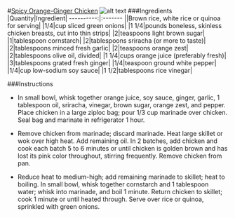 #[Spicy Orange-Ginger Chicken](http://food52.com/recipes/20877-spicy-orange-ginger-chicken)
![alt text](https://images.food52.com/HLuWRlAFxj2cde5mC8_uWboZgOs=/753x502/ae26b194-999a-4d66-9472-c9af802e5ffa--Spicy-Orange-Ginger-Chicken_1136_food52_mark_weinberg.jpg)
###Ingredients
|Quantity|Ingredient|
----------:|:-------
||Brown rice, white rice or quinoa for serving|
|1/4|cup sliced green onions|
|1 1/4|pounds boneless, skinless chicken breasts, cut into thin strips|
|2|teaspoons light brown sugar|
|1|tablespoon cornstarch|
|2|tablespoons sriracha (or more to taste)|
|2|tablespoons minced fresh garlic|
|2|teaspoons orange zest|
|2|tablespoons olive oil, divided|
|1 1/4|cups orange juice (preferably fresh)|
|3|tablespoons grated fresh ginger|
|1/4|teaspoon ground white pepper|
|1/4|cup low-sodium soy sauce|
|1 1/2|tablespoons rice vinegar|

###Instructions

* In small bowl, whisk together orange juice, soy sauce, ginger, garlic, 1 tablespoon oil, sriracha, vinegar, brown sugar, orange zest, and pepper. Place chicken in a large ziploc bag; pour 1/3 cup marinade over chicken. Seal bag and marinate in refrigerator 1 hour.

* Remove chicken from marinade; discard marinade. Heat large skillet or wok over high heat. Add remaining oil. In 2 batches, add chicken and cook each batch 5 to 6 minutes or until chicken is golden brown and has lost its pink color throughout, stirring frequently. Remove chicken from pan.

* Reduce heat to medium-high; add remaining marinade to skillet; heat to boiling. In small bowl, whisk together cornstarch and 1 tablespoon water; whisk into marinade, and boil 1 minute. Return chicken to skillet; cook 1 minute or until heated through. Serve over rice or quinoa, sprinkled with green onions.